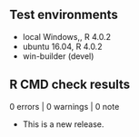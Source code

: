 ## Test environments
* local Windows,, R 4.0.2
* ubuntu 16.04, R 4.0.2
* win-builder (devel)

## R CMD check results

0 errors | 0 warnings | 0 note

* This is a new release.
